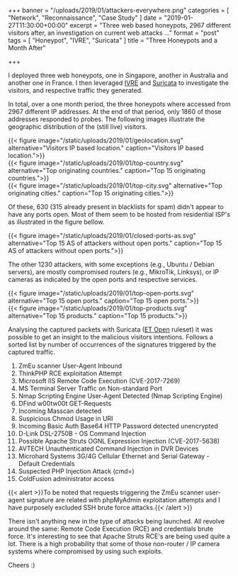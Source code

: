 +++
banner = "/uploads/2019/01/attackers-everywhere.png"
categories = [ "Network", "Reconnaissance", "Case Study" ]
date = "2019-01-27T11:30:00+00:00"
excerpt = "Three web based honeypots, 2967 different visitors after, an investigation on current web attacks ..."
format = "post"
tags = [ "Honeypot", "IVRE", "Suricata" ]
title = "Three Honeypots and a Month After"

+++

I deployed three web honeypots, one in Singapore, another in Australia and another one in France. I then leveraged [IVRE](1) and [Suricata](2) to investigate the visitors, and respective traffic they generated.

<!--more-->

In total, over a one month period, the three honeypots where accessed from 2967 different IP addresses. At the end of that period, only 1860 of those addresses responded to probes. The following images illustrate the geographic distribution of the (still live) visitors.

<div class="row">
  <div class="col-md-12 col-sm-12">
  {{< figure image="/static/uploads/2019/01/geolocation.svg" alternative="Visitors IP based location." caption="Visitors IP based location.">}}
  </div>
</div>
<div class="row">
  <div class="col-md-6 col-sm-12">
  {{< figure image="/static/uploads/2019/01/top-country.svg" alternative="Top originating countries." caption="Top 15 originating countries.">}}
  </div>
  <div class="col-md-6 col-sm-12">
  {{< figure image="/static/uploads/2019/01/top-city.svg" alternative="Top originating cities." caption="Top 15 originating cities.">}}
  </div>
</div>

Of these, 630 (315 already present in blacklists for spam) didn't appear to have any ports open. Most of them seem to be hosted from residential ISP's as illustrated in the figure bellow.

<div class="row justify-content-center">
  <div class="col-md-8 col-sm-6">
  {{< figure image="/static/uploads/2019/01/closed-ports-as.svg" alternative="Top 15 AS of attackers without open ports." caption="Top 15 AS of attackers without open ports.">}}
  </div>
</div>

The other 1230 attackers, with some exceptions (e.g., Ubuntu / Debian servers), are mostly compromised routers (e.g., MikroTik, Linksys), or IP cameras as indicated by the open ports and respective services.

<div class="row">
  <div class="col-md-6 col-sm-12">
  {{< figure image="/static/uploads/2019/01/top-open-ports.svg" alternative="Top 15 open ports." caption="Top 15 open ports.">}}
  </div>
  <div class="col-md-6 col-sm-12">
  {{< figure image="/static/uploads/2019/01/top-products.svg" alternative="Top 15 products." caption="Top 15 products.">}}
  </div>
</div>

Analysing the captured packets with Suricata ([ET Open](3) ruleset) it was possible to get an insight to the malicious visitors intentions. Follows a sorted list by number of occurrences of the signatures triggered by the captured traffic.

1. ZmEu scanner User-Agent Inbound
1. ThinkPHP RCE exploitation Attempt
1. Microsoft IIS Remote Code Execution (CVE-2017-7269)
1. MS Terminal Server Traffic on Non-standard Port
1. Nmap Scripting Engine User-Agent Detected (Nmap Scripting Engine)
1. DFind w00tw00t GET-Requests
1. Incoming Masscan detected
1. Suspicious Chmod Usage in URI
1. Incoming Basic Auth Base64 HTTP Password detected unencrypted
1. D-Link DSL-2750B - OS Command Injection
1. Possible Apache Struts OGNL Expression Injection (CVE-2017-5638)
1. AVTECH Unauthenticated Command Injection in DVR Devices
1. Microhard Systems 3G/4G Cellular Ethernet and Serial Gateway - Default Credentials
1. Suspected PHP Injection Attack (cmd=)
1. ColdFusion administrator access

{{< alert >}}To be noted that requests triggering the ZmEu scanner user-agent signature are related with phpMyAdmin exploitation attempts and I have purposely excluded SSH brute force attacks.{{< /alert >}}

There isn't anything new in the type of attacks being launched. All revolve around the same: Remote Code Execution (RCE) and credentials brute force. It's interesting to see that Apache Struts RCE's are being used quite a lot. There is a high probability that some of those non-router / IP camera systems where compromised by using such exploits.

Cheers :)

[1]: https://github.com/cea-sec/ivre "IVRE GitHub Project"
[2]: https://github.com/OISF/suricata "Suricata GitHub Project"
[3]: https://rules.emergingthreats.net "EmergingThreats Rules Repository"
